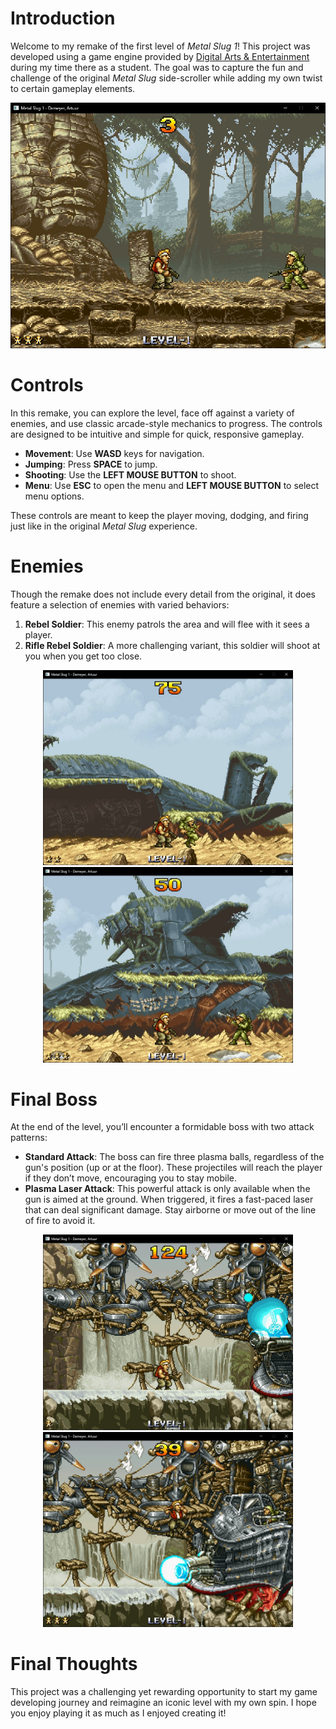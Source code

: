 # Introduction

Welcome to my remake of the first level of *Metal Slug 1*! This project was developed using a game engine provided by [Digital Arts & Entertainment](https://www.digitalartsandentertainment.be/) during my time there as a student. 
The goal was to capture the fun and challenge of the original *Metal Slug* side-scroller while adding my own twist to certain gameplay elements.

<div align="center">
  <img src="https://github.com/Woestijnbok/Metal-Slug-1/blob/main/Screenshots/General.jpg" width="800" height="auto">
</div>

# Controls

In this remake, you can explore the level, face off against a variety of enemies, and use classic arcade-style mechanics to progress. 
The controls are designed to be intuitive and simple for quick, responsive gameplay.

- **Movement**: Use **WASD** keys for navigation.
- **Jumping**: Press **SPACE** to jump.
- **Shooting**: Use the **LEFT MOUSE BUTTON** to shoot.
- **Menu**: Use **ESC** to open the menu and **LEFT MOUSE BUTTON** to select menu options.

These controls are meant to keep the player moving, dodging, and firing just like in the original *Metal Slug* experience.

# Enemies

Though the remake does not include every detail from the original, it does feature a selection of enemies with varied behaviors:

1. **Rebel Soldier**: This enemy patrols the area and will flee with it sees a player.
2. **Rifle Rebel Soldier**: A more challenging variant, this soldier will shoot at you when you get too close.

<div align="center">
  <img src=https://github.com/Woestijnbok/Metal-Slug-1/blob/main/Screenshots/Rebel%20Soldier.jpg width="400" height="auto">
  <img src=https://github.com/Woestijnbok/Metal-Slug-1/blob/main/Screenshots/Rebel%20Soldier%20Rifle.jpg width="400" height="auto">
</div>

# Final Boss

At the end of the level, you’ll encounter a formidable boss with two attack patterns:

- **Standard Attack**: The boss can fire three plasma balls, regardless of the gun's position (up or at the floor). These projectiles will reach the player if they don’t move, encouraging you to stay mobile.
- **Plasma Laser Attack**: This powerful attack is only available when the gun is aimed at the ground. When triggered, it fires a fast-paced laser that can deal significant damage. Stay airborne or move out of the line of fire to avoid it.

<div align="center">
  <img src=https://github.com/Woestijnbok/Metal-Slug-1/blob/main/Screenshots/Plasma%20Balls.jpg width="400" height="auto">
  <img src=https://github.com/Woestijnbok/Metal-Slug-1/blob/main/Screenshots/Plasma%20Laser.jpg width="400" height="auto">
</div>

# Final Thoughts

This project was a challenging yet rewarding opportunity to start my game developing journey and reimagine an iconic level with my own spin.
I hope you enjoy playing it as much as I enjoyed creating it!
